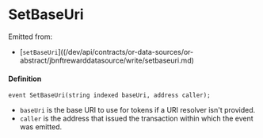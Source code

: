 # SetBaseUri

Emitted from:

* [`setBaseUri`]((/dev/api/contracts/or-data-sources/or-abstract/jbnftrewarddatasource/write/setbaseuri.md)

#### Definition

```
event SetBaseUri(string indexed baseUri, address caller);
```

* `baseUri` is the base URI to use for tokens if a URI resolver isn't provided.
* `caller` is the address that issued the transaction within which the event was emitted.